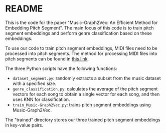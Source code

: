# README

This is the code for the paper "Music-Graph2Vec: An Efficient Method for Embedding Pitch Segment". The main focus of this code is to train pitch segment embeddings and perform genre classification based on these embeddings.

To use our code to train pitch segment embeddings, MIDI files need to be processed into pitch segments. The method for processing MIDI files into pitch segments can be found in [this link](https://github.com/ChinghuaChuan/musicWord2Vec).

The three Python scripts have the following functions:

* `dataset_segment.py`: randomly extracts a subset from the music dataset with a specified size.
* `genre_classification.py`: calculates the average of the pitch segment vectors for each song to obtain a single vector for each song, and then uses KNN for classification.
* `train_Music-Graph2Vec.py`: trains pitch segment embeddings using Music-Graph2Vec.

The "trained" directory stores our three trained pitch segment embeddings in key-value pairs.